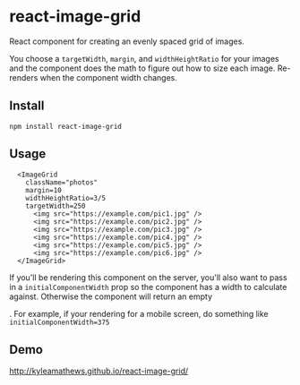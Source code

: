 react-image-grid
================

React component for creating an evenly spaced grid of images.

You choose a `targetWidth`, `margin`, and `widthHeightRatio` for your images and the component does the
math to figure out how to size each image. Re-renders when the component
width changes.

## Install
`npm install react-image-grid`

## Usage

      <ImageGrid
        className="photos"
        margin=10
        widthHeightRatio=3/5
        targetWidth=250
          <img src="https://example.com/pic1.jpg" />
          <img src="https://example.com/pic2.jpg" />
          <img src="https://example.com/pic3.jpg" />
          <img src="https://example.com/pic4.jpg" />
          <img src="https://example.com/pic5.jpg" />
          <img src="https://example.com/pic6.jpg" />
      </ImageGrid>

If you'll be rendering this component on the server, you'll also want to
pass in a `initialComponentWidth` prop so the component has a width to
calculate against. Otherwise the component will return an empty <div />.
For example, if your rendering for a mobile screen, do something like
`initialComponentWidth=375`

## Demo
http://kyleamathews.github.io/react-image-grid/
